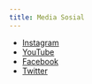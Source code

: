 ```yaml
---
title: Media Sosial
---
```


 * [Instagram](https://www.instagram.com/ukdwyogyakarta/)
 * [YouTube](https://www.youtube.com/channel/UC5cKNXrmMhLC8jdbap_ZBbg)
 * [Facebook](https://www.facebook.com/universitaskristen.dutawacana)
 * [Twitter](https://twitter.com/ukdwyogyakarta)
